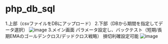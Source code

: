# php_db_sql
1.上部（csvファイルをDBにアップロード）
2.下部（DBから期間を指定してデータ選択）
![image](https://user-images.githubusercontent.com/79554085/111916135-d790ae00-8abc-11eb-9a65-3d3fdaf6aa4d.png)
3.メイン画面
パラメータ設定し、バックテスト（短期/長期EMAのゴールデンクロス/デッドクロス戦略）
損切利確設定可能
![image](https://user-images.githubusercontent.com/79554085/111916154-ed05d800-8abc-11eb-942b-ae0591ef3d1d.png)
